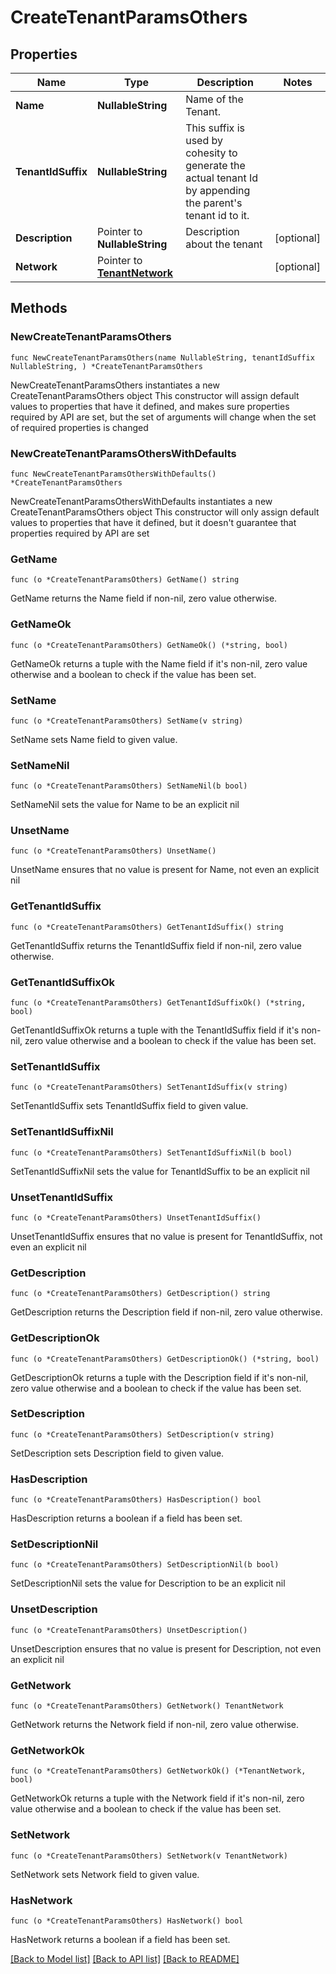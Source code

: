 # CreateTenantParamsOthers

## Properties

Name | Type | Description | Notes
------------ | ------------- | ------------- | -------------
**Name** | **NullableString** | Name of the Tenant. | 
**TenantIdSuffix** | **NullableString** | This suffix is used by cohesity to generate the actual tenant Id by appending the parent&#39;s tenant id to it. | 
**Description** | Pointer to **NullableString** | Description about the tenant | [optional] 
**Network** | Pointer to [**TenantNetwork**](TenantNetwork.md) |  | [optional] 

## Methods

### NewCreateTenantParamsOthers

`func NewCreateTenantParamsOthers(name NullableString, tenantIdSuffix NullableString, ) *CreateTenantParamsOthers`

NewCreateTenantParamsOthers instantiates a new CreateTenantParamsOthers object
This constructor will assign default values to properties that have it defined,
and makes sure properties required by API are set, but the set of arguments
will change when the set of required properties is changed

### NewCreateTenantParamsOthersWithDefaults

`func NewCreateTenantParamsOthersWithDefaults() *CreateTenantParamsOthers`

NewCreateTenantParamsOthersWithDefaults instantiates a new CreateTenantParamsOthers object
This constructor will only assign default values to properties that have it defined,
but it doesn't guarantee that properties required by API are set

### GetName

`func (o *CreateTenantParamsOthers) GetName() string`

GetName returns the Name field if non-nil, zero value otherwise.

### GetNameOk

`func (o *CreateTenantParamsOthers) GetNameOk() (*string, bool)`

GetNameOk returns a tuple with the Name field if it's non-nil, zero value otherwise
and a boolean to check if the value has been set.

### SetName

`func (o *CreateTenantParamsOthers) SetName(v string)`

SetName sets Name field to given value.


### SetNameNil

`func (o *CreateTenantParamsOthers) SetNameNil(b bool)`

 SetNameNil sets the value for Name to be an explicit nil

### UnsetName
`func (o *CreateTenantParamsOthers) UnsetName()`

UnsetName ensures that no value is present for Name, not even an explicit nil
### GetTenantIdSuffix

`func (o *CreateTenantParamsOthers) GetTenantIdSuffix() string`

GetTenantIdSuffix returns the TenantIdSuffix field if non-nil, zero value otherwise.

### GetTenantIdSuffixOk

`func (o *CreateTenantParamsOthers) GetTenantIdSuffixOk() (*string, bool)`

GetTenantIdSuffixOk returns a tuple with the TenantIdSuffix field if it's non-nil, zero value otherwise
and a boolean to check if the value has been set.

### SetTenantIdSuffix

`func (o *CreateTenantParamsOthers) SetTenantIdSuffix(v string)`

SetTenantIdSuffix sets TenantIdSuffix field to given value.


### SetTenantIdSuffixNil

`func (o *CreateTenantParamsOthers) SetTenantIdSuffixNil(b bool)`

 SetTenantIdSuffixNil sets the value for TenantIdSuffix to be an explicit nil

### UnsetTenantIdSuffix
`func (o *CreateTenantParamsOthers) UnsetTenantIdSuffix()`

UnsetTenantIdSuffix ensures that no value is present for TenantIdSuffix, not even an explicit nil
### GetDescription

`func (o *CreateTenantParamsOthers) GetDescription() string`

GetDescription returns the Description field if non-nil, zero value otherwise.

### GetDescriptionOk

`func (o *CreateTenantParamsOthers) GetDescriptionOk() (*string, bool)`

GetDescriptionOk returns a tuple with the Description field if it's non-nil, zero value otherwise
and a boolean to check if the value has been set.

### SetDescription

`func (o *CreateTenantParamsOthers) SetDescription(v string)`

SetDescription sets Description field to given value.

### HasDescription

`func (o *CreateTenantParamsOthers) HasDescription() bool`

HasDescription returns a boolean if a field has been set.

### SetDescriptionNil

`func (o *CreateTenantParamsOthers) SetDescriptionNil(b bool)`

 SetDescriptionNil sets the value for Description to be an explicit nil

### UnsetDescription
`func (o *CreateTenantParamsOthers) UnsetDescription()`

UnsetDescription ensures that no value is present for Description, not even an explicit nil
### GetNetwork

`func (o *CreateTenantParamsOthers) GetNetwork() TenantNetwork`

GetNetwork returns the Network field if non-nil, zero value otherwise.

### GetNetworkOk

`func (o *CreateTenantParamsOthers) GetNetworkOk() (*TenantNetwork, bool)`

GetNetworkOk returns a tuple with the Network field if it's non-nil, zero value otherwise
and a boolean to check if the value has been set.

### SetNetwork

`func (o *CreateTenantParamsOthers) SetNetwork(v TenantNetwork)`

SetNetwork sets Network field to given value.

### HasNetwork

`func (o *CreateTenantParamsOthers) HasNetwork() bool`

HasNetwork returns a boolean if a field has been set.


[[Back to Model list]](../README.md#documentation-for-models) [[Back to API list]](../README.md#documentation-for-api-endpoints) [[Back to README]](../README.md)


